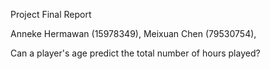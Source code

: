 Project Final Report

Anneke Hermawan (15978349), Meixuan Chen (79530754), 

Can a player's age predict the total number of hours played?


